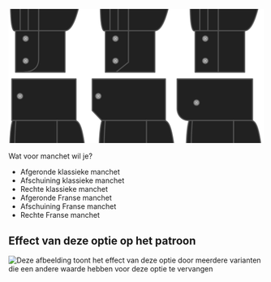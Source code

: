 ![Stijl manchet](cuffstyle.svg)

Wat voor manchet wil je?

*   Afgeronde klassieke manchet
*   Afschuining klassieke manchet
*   Rechte klassieke manchet
*   Afgeronde Franse manchet
*   Afschuining Franse manchet
*   Rechte Franse manchet

## Effect van deze optie op het patroon

![Deze afbeelding toont het effect van deze optie door meerdere varianten die een andere waarde hebben voor deze optie te vervangen](simone\_cuffstyle\_sample.svg "Effect van deze optie op het patroon")
